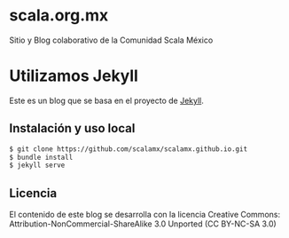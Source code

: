 scala.org.mx
============

Sitio y Blog colaborativo de la Comunidad Scala México

# Utilizamos Jekyll
Este es un blog que se basa en el proyecto de [Jekyll](http://jekyllrb.com/).

## Instalación y uso local
```bash
$ git clone https://github.com/scalamx/scalamx.github.io.git
$ bundle install
$ jekyll serve
```

## Licencia
El contenido de este blog se desarrolla con la licencia Creative Commons: Attribution-NonCommercial-ShareAlike 3.0 Unported (CC BY-NC-SA 3.0)
